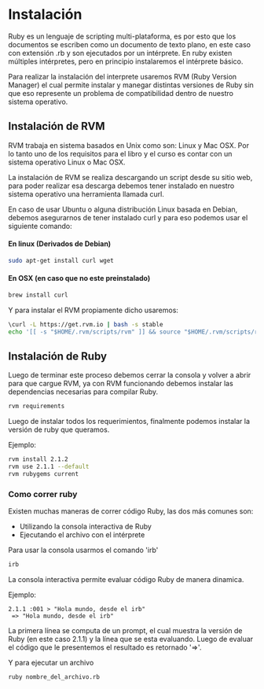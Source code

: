 # Instalación

Ruby es un lenguaje de scripting multi-plataforma, es por esto que los documentos se escriben como un documento de texto plano, en este caso con extensión .rb y son ejecutados por un intérprete. En ruby existen múltiples intérpretes, pero en principio instalaremos el intérprete básico.

Para realizar la instalación del interprete usaremos RVM (Ruby Version Manager) el cual permite instalar y manegar distintas versiones de Ruby sin que eso represente un problema de compatibilidad dentro de nuestro sistema operativo.

## Instalación de RVM

RVM trabaja en sistema basados en Unix como son: Linux y Mac OSX. Por lo tanto uno de los requisitos para el libro y el curso es contar con un sistema operativo Linux o Mac OSX. 

La instalación de RVM se realiza descargando un script desde su sitio web, para poder realizar esa descarga debemos tener instalado en nuestro sistema operativo una herramienta llamada curl.

En caso de usar Ubuntu o alguna distribución Linux basada en Debian, debemos asegurarnos de tener instalado curl y para eso podemos usar el siguiente comando:

#### En linux (Derivados de Debian)

```bash
sudo apt-get install curl wget
```

#### En OSX (en caso que no este preinstalado)

```bash
brew install curl
```

Y para instalar el RVM propiamente dicho usaremos:

```bash
\curl -L https://get.rvm.io | bash -s stable
echo '[[ -s "$HOME/.rvm/scripts/rvm" ]] && source "$HOME/.rvm/scripts/rvm"'  >> ~/.bashrc
```

## Instalación de Ruby

Luego de terminar este proceso debemos cerrar la consola y volver a abrir para que cargue RVM, ya con RVM funcionando debemos instalar las dependencias necesarias para compilar Ruby.

```bash
rvm requirements
```

Luego de instalar todos los requerimientos, finalmente podemos instalar la versión de ruby que queramos. 

Ejemplo:

```bash
rvm install 2.1.2
rvm use 2.1.1 --default
rvm rubygems current
```
### Como correr ruby

Existen muchas maneras de correr código Ruby, las dos más comunes son:

- Utilizando la consola interactiva de Ruby
- Ejecutando el archivo con el intérprete

Para usar la consola usarmos el comando 'irb'

```bash
irb
```
La consola interactiva permite evaluar código Ruby de manera dinamica.

Ejemplo:

```irb
2.1.1 :001 > "Hola mundo, desde el irb"
 => "Hola mundo, desde el irb"
```
La primera línea se computa de un prompt, el cual muestra la versión de Ruby (en este caso 2.1.1) y la línea que se esta evaluando. Luego de evaluar el código que le presentemos el resultado es retornado '=>'.

Y para ejecutar un archivo

```bash
ruby nombre_del_archivo.rb
```




